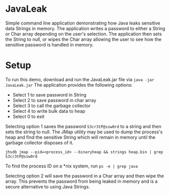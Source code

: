# JavaLeak
Simple command line application demonstrating how Java leaks sensitive data Strings in memory. 
The application writes a password to either a String or Char array depending on the user's selection. 
The application then sets the String to null, or wipes the Char array allowing the user to see how the sensitive password is handled in memory.
# Setup
To run this demo, download and run the JavaLeak.jar file via `java -jar JavaLeak.jar`
The application provides the following options:

* Select 1 to save password in String
* Select 2 to save password in char array
* Select 3 to call the garbage collector
* Select 4 to write bulk data to heap
* Select 0 to exit

Selecting option 1 saves the password `S3cr3tP@ssw0rd` to a string and then sets the string to null. 
The JMap utility may be used to dump the process's heap and find the sensitive String which will remain in memory until the garbage collector disposes of it.

`jhsdb jmap --pid=<process_id> --binaryheap && strings heap.bin | grep S3cr3tP@ssw0rd`

To find the process ID on a *nix system, run `ps -e | grep java`

Selecting option 2 will save the password in a Char array and then wipe the array. This prevents the password from being leaked in memory and is a secure alternative to using Java Strings.
